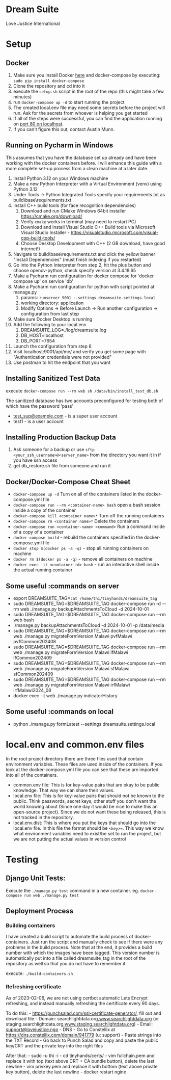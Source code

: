 # Dream Suite

Love Justice International

# Setup

## Docker

1. Make sure you install Docker [here](https://www.docker.com/) and docker-compose by executing: `sudo pip install docker-compose`
2. Clone the repository and cd into it
3. execute the `setup.sh` script in the root of the repo (this might take a few minutes)
4. run `docker-compose up -d` to start running the project
5. The created local.env file may need some secrets before the project will run. Ask for the secrets from whoever is helping you get started
6. If all of the steps were successful, you can find the application running on [port 80 on localhost](http://localhost).
7. If you can't figure this out, contact Austin Munn.

## Running on Pycharm in Windows
This assumes that you have the database set up already and have been working with the docker containers before.
I will enhance this guide with a more complete set-up process from a clean machine at a later date.
1. Install Python 3.12 on your Windows machine
2. Make a new Python Interpreter with a Virtual Environment (venv) using Python 3.12 
3. Under Tools -> Python Integrated Tools specify your requirements.txt as build\base\requirements.txt
4. Install C++ build tools (for face recognition dependencies)
   1. Download and run CMake Windows 64bit installer https://cmake.org/download/
   2. Verify `cmake` works in terminal (may need to restart PC)
   3. Download and install Visual Studio C++ Build tools via Microsoft Visual Studio Installer - https://visualstudio.microsoft.com/visual-cpp-build-tools/
   4. Choose Desktop Development with C++ (2 GB download, have good internet!)
5. Navigate to build\base\requirements.txt and click the yellow banner "Install Dependencies" (must finish indexing if you restarted)
6. Go into the Python Interpreter from step 2, hit the plus button and choose opencv-python, check specify version at 3.4.18.65
7. Make a Pycharm run configuration for docker compose for 'docker compose up' on service 'db'
8. Make a Pycharm run configuration for python with script pointed at manage.py 
   1. params: `runserver 9001 --settings dreamsuite.settings.local`
   2. working directory: application
   3. Modify Options -> Before Launch -> Run another configuration -> configuration from last step
9. Make sure Docker Desktop is running
10. Add the following to your local.env
    1. DREAMSUITE_LOG=./log/dreamsuite.log 
    2. DB_HOST=localhost 
    3. DB_PORT=7654
11. Launch the configuration from step 8
12. Visit localhost:9001/api/me/ and verify you get some page with "Authentication credentials were not provided"
13. Use postman to hit the endpoint that you want

## Installing Sanitized Test Data

execute `docker-compose run --rm web sh /data/bin/install_test_db.sh`

The sanitized database has two accounts preconfigured for testing both of which have the password 'pass'

- test_sup@example.com - is a super user account
- test1 - is a user account

## Installing Production Backup Data

1. Ask someone for a backup or use `sftp <your_ssh_username>@<server_name>` from the directory you want it in if you have ssh access
2. get db_restore.sh file from someone and run it

## Docker/Docker-Compose Cheat Sheet

- `docker-compose up -d` Turn on all of the containers listed in the docker-compose.yml file
- `docker-compose run --rm <container-name> bash` open a bash session inside a copy of the container
- `docker-compose kill <container name>*` Turn off the running containers
- `docker-compose rm <container name>*` Delete the containers
- `docker-compose run <container-name> <command>` Run a command inside of a copy of a container
- `docker-compose build` - rebuild the containers specified in the docker-compose.yml file
- `docker stop $(docker ps -a -q)` - stop all running containers on machine
- `docker rm $(docker ps -a -q)` - remove all containers on machine
- `docker exec -it <container-id> bash` - run an interactive shell inside the actual running container

## Some useful :commands on server
- export DREAMSUITE_TAG=`cat /home/thi/tinyhands/dreamsuite_tag`
- sudo DREAMSUITE_TAG=$DREAMSUITE_TAG docker-compose run -d --rm web ./manage.py backupAttachmentsToCloud -d 2024-10-01
- sudo DREAMSUITE_TAG=$DREAMSUITE_TAG docker-compose run --rm web bash
- ./manage.py backupAttachmentsToCloud -d 2024-10-01 -p /data/media
- sudo DREAMSUITE_TAG=$DREAMSUITE_TAG docker-compose run --rm web ./manage.py migrateFormVersion Malawi pvfMalawi pvfCommon202408
- sudo DREAMSUITE_TAG=$DREAMSUITE_TAG docker-compose run --rm web ./manage.py migrateFormVersion Malawi lfMalawi lfCommon202409
- sudo DREAMSUITE_TAG=$DREAMSUITE_TAG docker-compose run --rm web ./manage.py migrateFormVersion Malawi sfMalawi sfCommon202409
- sudo DREAMSUITE_TAG=$DREAMSUITE_TAG docker-compose run --rm web ./manage.py migrateFormVersion Malawi irfMalawi irfMalawi2024_08
- docker exec -it web ./manage.py indicatorHistory

## Some useful :commands on local
- python ./manage.py formLatest --settings dreamsuite.settings.local

# local.env and common.env files

In the root project directory there are three files used that contain environment variables. These files are used inside of the containers. If you look at the docker-compose.yml file you can see that these are imported into all of the containers.

- common.env file: This is for key-value pairs that are okay to be public knowledge. That way we can share their values.
- local.env file: This is for key-value pairs that should not be known to the public. Think passwords, secret keys, other stuff you don't want the world knowing about (Since one day it would be nice to make this an open-source project). Since we do not want these being released, this is not tracked in the repository.
- local.env.dist: This is where you put the keys that should go into the local.env file. In this file the format should be `<key>=`. This way we know what environment variables need to exist/be set to run the project, but we are not putting the actual values in version control

# Testing

## Django Unit Tests:

Execute the `./manage.py test` command in a new container. eg. `docker-compose run web ./manage.py test`

## Deployment Process

### Building containers

I have created a build script to automate the build process of docker-containers. Just run the script and manually check to see if there were any problems in the build process. Note that at the end, it provides a build number with which the images have been tagged. This version number is automatically put into a file called dreamsuite_tag in the root of the repository as well so that you do not have to remember it.

execute: `./build-containers.sh`

### Refreshing certificate

As of 2023-02-06, we are not using certbot automatic Lets Encrypt refreshing, 
and instead manually refreshing the certificate every 90 days.

To do this:
    - https://punchsalad.com/ssl-certificate-generator/, fill out and download file
        - Domain: searchlightdata.org,www.searchlightdata.org (or staging.searchlightdata.org,www.staging.searchlightdata.org)
        - Email: support@lovejustice.ngo
        - DNS
    - Go to Constellix at https://dns.constellix.com/domain/941779 (u: support) 
        - Paste strings into the TXT Record
    - Go back to Punch Salad and copy and paste the public key/CRT and the private key into the right files

After that:
    - sudo -u thi -i
    - cd tinyhands/certs/
    - vim fullchain.pem and replace it with top (text above CRT + CA bundle button), delete the last newline
    - vim privkey.pem and replace it with bottom (text above private key button), delete the last newline
    - docker restart nginx
